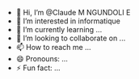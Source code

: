 - 👋 Hi, I’m @Claude M NGUNDOLI E
- 👀 I’m interested in informatique
- 🌱 I’m currently learning ...
- 💞️ I’m looking to collaborate on ...
- 📫 How to reach me ...
- 😄 Pronouns: ...
- ⚡ Fun fact: ...

<!---
SpeeMan/SpeeMan is a ✨ special ✨ repository because its `README.md` (this file) appears on your GitHub profile.
You can click the Preview link to take a look at your changes.
--->
